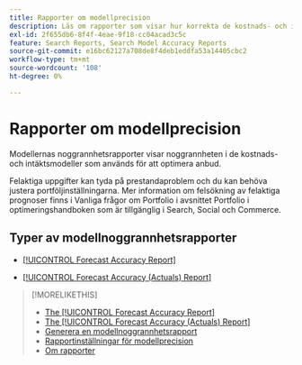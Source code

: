 ```yaml
---
title: Rapporter om modellprecision
description: Läs om rapporter som visar hur korrekta de kostnads- och intäktsmodeller är som används för att optimera anbud.
exl-id: 2f655db6-8f4f-4eae-9f18-cc04acad3c5c
feature: Search Reports, Search Model Accuracy Reports
source-git-commit: e16bc62127a708de8f4deb1eddfa53a14405cbc2
workflow-type: tm+mt
source-wordcount: '108'
ht-degree: 0%

---
```


# Rapporter om modellprecision

Modellernas noggrannhetsrapporter visar noggrannheten i de kostnads- och intäktsmodeller som används för att optimera anbud.

Felaktiga uppgifter kan tyda på prestandaproblem och du kan behöva justera portföljinställningarna. Mer information om felsökning av felaktiga prognoser finns i Vanliga frågor om Portfolio i avsnittet Portfolio i optimeringshandboken som är tillgänglig i Search, Social och Commerce.<!-- verify convention for referencing Optimization Guide here -->

## Typer av modellnoggrannhetsrapporter

* [[!UICONTROL Forecast Accuracy Report]](forecast-accuracy-report.md)

* [[!UICONTROL Forecast Accuracy (Actuals) Report]](forecast-accuracy-actuals-report.md)

>[!MORELIKETHIS]
>
>* [The [!UICONTROL Forecast Accuracy Report]](forecast-accuracy-report.md)
>* [The [!UICONTROL Forecast Accuracy (Actuals) Report]](forecast-accuracy-actuals-report.md)
>* [Generera en modellnoggrannhetsrapport](model-accuracy-report-generate.md)
>* [Rapportinställningar för modellprecision](/help/search-social-commerce/reports/management/model-accuracy/model-accuracy-report-settings.md)
>* [Om rapporter](/help/search-social-commerce/reports/report-about.md)
